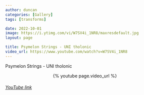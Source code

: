 ```yaml
---
author: duncan
categories: [Gallery]
tags: [transforms]

date: 2022-10-01
image: https://i.ytimg.com/vi/W7SV4i_1NR8/maxresdefault.jpg
layout: page

title: Psymelon Strings - UNI tholonic
video_url: https://www.youtube.com/watch?v=W7SV4i_1NR8
---
```


Psymelon Strings - UNI tholonic

<center>{% youtube page.video_url %}</center>

<h6><a target = "_blank" href="https://www.youtube.com/embed/{{page.video_id}}">YouTube link</a></h6>